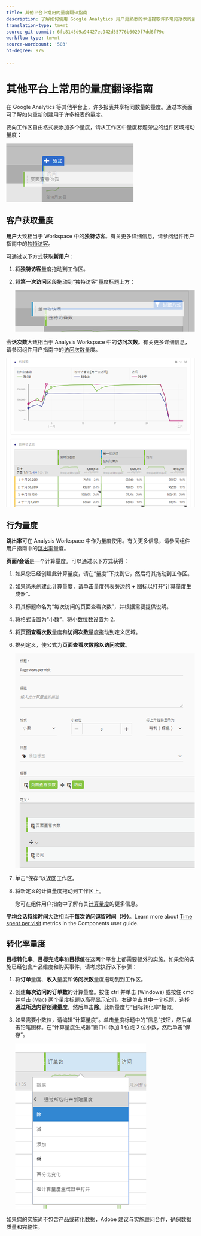 ```yaml
---
title: 其他平台上常用的量度翻译指南
description: 了解如何使用 Google Analytics 用户更熟悉的术语提取许多常见报表的量度数据。
translation-type: tm+mt
source-git-commit: 6fc8145d9a94427ec942d55776b6029f7dd6f79c
workflow-type: tm+mt
source-wordcount: '503'
ht-degree: 97%

---
```



# 其他平台上常用的量度翻译指南

在 Google Analytics 等其他平台上，许多报表共享相同数量的量度。通过本页面可了解如何重新创建用于许多报表的量度。

要向工作区自由格式表添加多个量度，请从工作区中量度标题旁边的组件区域拖动量度：

![其他量度](/help/technotes/ga-to-aa/assets/new_metric.png)

## 客户获取量度

**用户**&#x200B;大致相当于 Workspace 中的&#x200B;**独特访客**。有关更多详细信息，请参阅组件用户指南中的[独特访客](/help/components/metrics/unique-visitors.md)。

可通过以下方式获取&#x200B;**新用户**：

1. 将&#x200B;**独特访客**&#x200B;量度拖动到工作区。
2. 将&#x200B;**第一次访问**&#x200B;区段拖动到“独特访客”量度标题上方：

   ![第一次访问](../assets/first_time_visits.png)

**会话次数**&#x200B;大致相当于 Analysis Workspace 中的&#x200B;**访问次数**。有关更多详细信息，请参阅组件用户指南中的[访问次数](/help/components/metrics/visits.md)量度。

![客户获取量度](../assets/acquisition_metrics.png)

## 行为量度

**跳出率**&#x200B;可在 Analysis Workspace 中作为量度使用。有关更多信息，请参阅组件用户指南中的[跳出率](/help/components/metrics/bounce-rate.md)量度。

**页面/会话**&#x200B;是一个计算量度。可以通过以下方式获得：

1. 如果您已经创建此计算量度，请在“量度”下找到它，然后将其拖动到工作区。
2. 如果尚未创建此计算量度，请单击量度列表旁边的 **+** 图标以打开“计算量度生成器”。
3. 将其标题命名为“每次访问的页面查看次数”，并根据需要提供说明。
4. 将格式设置为“小数”，将小数位数设置为 2。
5. 将&#x200B;**页面查看次数**&#x200B;量度和&#x200B;**访问次数**&#x200B;量度拖动到定义区域。
6. 排列定义，使公式为&#x200B;**页面查看次数除以访问次数**。

   ![每次访问页面查看次数](/help/technotes/ga-to-aa/assets/page_views_per_visit.png)

7. 单击“保存”以返回工作区。
8. 将新定义的计算量度拖动到工作区上。

   您可在组件用户指南中了解有关[计算量度](/help/components/c-calcmetrics/cm-overview.md)的更多信息。

**平均会话持续时间**&#x200B;大致相当于&#x200B;**每次访问逗留时间（秒）**。Learn more about [Time spent per visit](/help/components/metrics/time-spent-per-visit.md) metrics in the Components user guide.

## 转化率量度

**目标转化率**、**目标完成率**&#x200B;和&#x200B;**目标值**&#x200B;在这两个平台上都需要额外的实施。如果您的实施已经包含产品维度和购买事件，请考虑执行以下步骤：

1. 将&#x200B;**订单**&#x200B;量度、**收入**&#x200B;量度和&#x200B;**访问次数**&#x200B;量度拖动到到工作区。
1. 创建&#x200B;**每次访问的订单数**&#x200B;的计算量度。按住 ctrl 并单击 (Windows) 或按住 cmd 并单击 (Mac) 两个量度标题以高亮显示它们。右键单击其中一个标题，选择&#x200B;**通过所选内容创建量度**，然后单击&#x200B;**除**。此新量度与“目标转化率”相似。
1. 如果需要小数位，请编辑“计算量度”。单击量度标题中的“信息”按钮，然后单击铅笔图标。在“计算量度生成器”窗口中添加 1 位或 2 位小数，然后单击“保存”。

   ![每次访问的订单数](/help/technotes/ga-to-aa/assets/orders_per_visit.png)

如果您的实施尚不包含产品或转化数据，Adobe 建议与实施顾问合作，确保数据质量和完整性。
